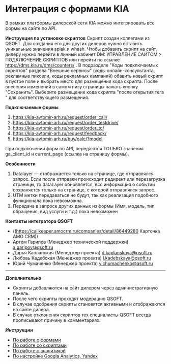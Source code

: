 # Интеграция с формами KIA

В рамках платформы дилерской сети KIA можно интегрировать все формы на сайте по API.

**Инструкция по установке скриптов**
Скрипт создан коллегами из QSOFT. Для создания его для других дилеров нужно вставить уникальные значения apiak и whash.
Чтобы добавить скрипт на сайт, дилеру нужно перейти в личный кабинет DM:
УПРАВЛЕНИЕ САЙТОМ > ПОДКЛЮЧЕНИЕ СКРИПТОВ или перейти по ссылке https://dms.kia.ru/dms/counters/ .
В подразделе "Коды подключаемых скриптов" раздела "Внешние сервисы"
(коды онлайн-консультанта, рекламные пиксели, коды рекламных кампаний)
обавить новый скрипт в пустое поле и выбрать место для размещения кода скрипта. После внесения изменений в самом низу страницы нажать кнопку "Сохранить".
Выберите размещение кода скрипта "после открытия тега <body>" для соответствующего размещения.

**Подключаемые формы**
1. https://kia-avtomir-arh.ru/request/order_call/
2. https://kia-avtomir-arh.ru/request/order_testdrive/
3. https://kia-avtomir-arh.ru/request/order_to/
4. https://kia-avtomir-arh.ru/request/feedback/
5. https://kia-avtomir-arh.ru/buy/calc/?model

При подключении форм по API, передаются ТОЛЬКО значения ga_client_id и current_page (ссылка на страницу формы).

**Особенности**
1) Datalayer — отображается только на странице, где отправлялся запрос. Если после отправки происходит редирект или перезагрузка страницы, то dataLayer обновляется, вся информация о событии сохраняется только на странице, с которой отправлялся запрос.
2) UTM метки передаваться не будут, так как реализация подобного функционала пока невозможна.
3) Передача в запросе других данных из формы (Имя, модель, тип обращения, вид услуги и т.д.) пока невозможен

**Контакты интегратора QSOFT**
* ((https://callkeeper.amocrm.ru/companies/detail/86449280 Карточка АМО CRM))
* Артем Гарипов (Менеджер технической поддержки) a.garipov@qsoft.ru
* Дарья Капланская (Менеджер проекта) d.kaplanskaya@qsoft.ru
* Любовь Кадебская (Менеджер проекта) l.kadebskaya@qsoft.ru
* Юрий Чумаченко (Менеджер проекта) y.chumachenko@qsoft.ru

___
  
**Дополнительно**
* Скрипты добавляются на сайт дилером через административную панель.
* После чего скрипты проходят модерацию QSOFT.
* В случае одобрения скрипты становятся активными и отображаются на сайте дилера.
* В случае отклонения скриптов тех специалисты QSOFT всегда прописывают причину в комментариях.
  
***Инструкции***
* [По работе с формами](./forms.pdf)
* [По работе со скриптами](./scripts.pdf)
* [По работе с аналитикой](./analytics.pdf)
* [По настройке Googla Analytics, Yandex](./google-yandex-gtm.pdf)

